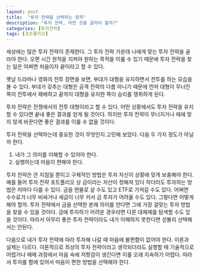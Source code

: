 ```yaml
---
layout: post
title:  "투자 전략을 선택하는 원칙"
description: "투자 전략, 어떤 것을 골라야 할까?"
categories: [투자전략]
tags: [포트폴리오]
---
```


세상에는 많은 투자 전략이 존재한다. 그 투자 전략 가운데 나에게 맞는 투자 전략을 골라야 한다. 오랜 시간 원칙을 지켜야 원하는 목적을 이룰 수 있기 때문에 투자 전략을 찾는 일은 어쩌면 처음이자 끝이라고 할 수 있다. 

옛날 드라마나 영화의 전투 장면을 보면, 부대가 대형을 유지하면서 전투를 하는 모습을 볼 수 있다. 부대가 갖추는 대형은 공격 전략의 다름 아니기 때문에 먼저 대형이 무너진 쪽이 전투에서 패배하고 끝까지 대형을 유지한 쪽이 승리를 쟁취하게 된다. 

투자 전략은 전쟁에서의 전투 대형이라고 할 수 있다. 어떤 상황에서도 투자 전략을 유지할 수 있다면 끝내 좋은 결과를 얻게 될 것이다. 하지만 투자 전략이 무너지거나 때에 맞지 않게 바꾼다면 좋은 결과를 이룰 수 없을 것이다. 

투자 전략을 선택하는데 중요한 것이 무엇인지 고민해 보았다. 다음 두 가지 정도가 아닐까 한다. 

1. 내가 그 의미를 이해할 수 있어야 한다.
2. 실행하는데 마음이 편해야 한다.

투자 전략은 큰 지침일 뿐이고 구체적인 방법은 투자 자신이 상황에 맞게 보충해야 한다. 예를 들어 투자 전략 포트폴리오 상 금이라는 자산이 정해져 있다 하더라도 투자하는 방법은 저마다 다를 수 있다. 금을 현물로 살 수도 있고 ETF로 가져갈 수도 있다. 어쩌면 수수료가 너무 비싸거나 세금이 너무 커서 금 투자가 어려울 수도 있다. 그렇다면 어떻게 해야 할까. 투자 전략에서 금을 선택한 본래 의미를 안다면 그에 가장 걸맞는 투자 방법을 찾을 수 있을 것이다. 금에 투자하기 어려운 경우라면 다른 대체재를 탐색할 수도 있을 것이다. 따라서 아무리 좋은 투자 전략이라도 내가 이해하지 못한다면 섣불리 선택해서는 안된다. 

다음으로 내가 투자 전략에 따라 투자해 나갈 때 마음에 불편함이 없어야 한다. 이론과 실제는 다르다. 이론적으로 최상의 투자 전략이라고 생각되더라도 실행할 때 기술적으로 어렵거나 매매 과정에서 마음 속에 저항감이 생긴다면 이를 오래 지속하기 어렵다. 따라서 투자를 함에 있어서 마음이 편한 방법을 선택해야 한다. 

